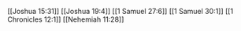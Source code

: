 [[Joshua 15:31]]
[[Joshua 19:4]]
[[1 Samuel 27:6]]
[[1 Samuel 30:1]]
[[1 Chronicles 12:1]]
[[Nehemiah 11:28]]
